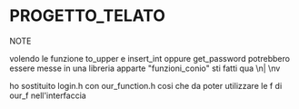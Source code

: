 # PROGETTO_TELATO


NOTE


volendo le funzione to_upper e insert_int oppure get_password potrebbero essere messe in una libreria apparte
"funzioni_conio" sti fatti qua
                \n|
                \nv
             
ho sostituito login.h con our_function.h cosi che da poter utilizzare le f di our_f nell'interfaccia


